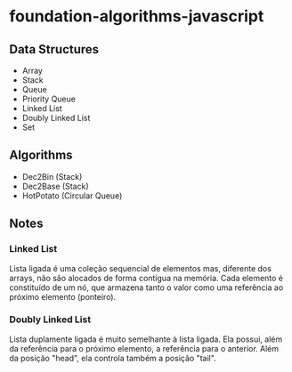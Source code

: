 # foundation-algorithms-javascript

## Data Structures

- Array
- Stack
- Queue
- Priority Queue
- Linked List
- Doubly Linked List
- Set

## Algorithms

- Dec2Bin (Stack)
- Dec2Base (Stack)
- HotPotato (Circular Queue)

## Notes

### Linked List

Lista ligada é uma coleção sequencial de elementos mas, diferente dos arrays, não são alocados de forma contígua na memória. Cada elemento é constituído de um nó, que armazena tanto o valor como uma referência ao próximo elemento (ponteiro).

### Doubly Linked List

Lista duplamente ligada é muito semelhante à lista ligada. Ela possui, além da referência para o próximo elemento, a referência para o anterior. Além da posição "head", ela controla também a posição "tail".